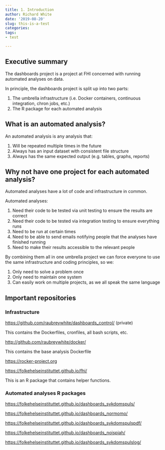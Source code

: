 ```yaml
---
title: 1. Introduction
author: Richard White
date: '2019-08-20'
slug: this-is-a-test
categories:
tags: 
- test

---
```


## Executive summary

The dashboards project is a project at FHI concerned with running automated analyses on data.

In principle, the dashboards project is split up into two parts:

1. The umbrella infrastructure (i.e. Docker containers, continuous integration, chron jobs, etc.)
2. The R package for each automated analysis

## What is an automated analysis?

An automated analysis is any analysis that:

1. Will be repeated multiple times in the future
2. Always has an input dataset with consistent file structure
3. Always has the same expected output (e.g. tables, graphs, reports)

## Why not have one project for each automated analysis?

Automated analyses have a lot of code and infrastructure in common.

Automated analyses:

1. Need their code to be tested via unit testing to ensure the results are correct
2. Need their code to be tested via integration testing to ensure everything runs
3. Need to be run at certain times
4. Need to be able to send emails notifying people that the analyses have finished running
5. Need to make their results accessible to the relevant people

By combining them all in one umbrella project we can force everyone to use the same infrastructure and coding principles, so we:

1. Only need to solve a problem once
2. Only need to maintain one system
3. Can easily work on multiple projects, as we all speak the same language

## Important repositories 

### Infrastructure

https://github.com/raubreywhite/dashboards_control/ (private)

This contains the Dockerfiles, cronfiles, all bash scripts, etc.

http://github.com/raubreywhite/docker/

This contains the base analysis Dockerfile

https://rocker-project.org

https://folkehelseinstituttet.github.io/fhi/

This is an R package that contains helper functions.

### Automated analyses R packages

https://folkehelseinstituttet.github.io/dashboards_sykdomspuls/

https://folkehelseinstituttet.github.io/dashboards_normomo/

https://folkehelseinstituttet.github.io/dashboards_sykdomspulspdf/

https://folkehelseinstituttet.github.io/dashboards_noispiah/

https://folkehelseinstituttet.github.io/dashboards_sykdomspulslog/

